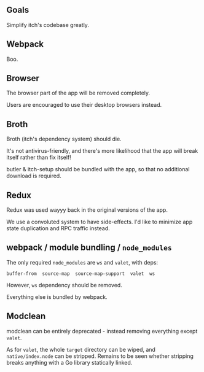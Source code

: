 
## Goals

Simplify itch's codebase greatly.

## Webpack

Boo.

## Browser

The browser part of the app will be removed completely.

Users are encouraged to use their desktop browsers instead.

## Broth

Broth (itch's dependency system) should die.

It's not antivirus-friendly, and there's more likelihood that
the app will break itself rather than fix itself!

butler & itch-setup should be bundled with the app, so that
no additional download is required.

## Redux

Redux was used wayyy back in the original versions of the app.

We use a convoluted system to have side-effects. I'd like to
minimize app state duplication and RPC traffic instead.

## webpack / module bundling / `node_modules`

The only required `node_modules` are `ws` and `valet`, with deps:

```
buffer-from  source-map  source-map-support  valet  ws
```

However, `ws` dependency should be removed.

Everything else is bundled by webpack.

## Modclean  

modclean can be entirely deprecated - instead removing everything except `valet`.

As for `valet`, the whole `target` directory can be wiped, and `native/index.node` can be 
stripped. Remains to be seen whether stripping breaks anything with a Go library statically
linked.




